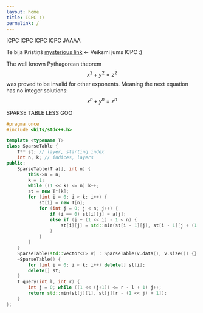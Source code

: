 ```yaml
---
layout: home
title: ICPC :)
permalink: /
---
```


ICPC ICPC ICPC ICPC JAAAA

Te bija Kristiņš
[mysterious link](https://youtu.be/dQw4w9WgXcQ?si=dFk5vydQHIC3cDFd) <- Veiksmi jums ICPC :)

The well known Pythagorean theorem $$ x^2 + y^2 = z^2 $$ was
proved to be invalid for other exponents.
Meaning the next equation has no integer solutions:
$$x^n + y^n = z^n$$

SPARSE TABLE LESS GOO

```c++
#pragma once
#include <bits/stdc++.h>

template <typename T>
class SparseTable {
    T** st; // layer, starting index
    int n, k; // indices, layers
public:
    SparseTable(T a[], int n) {
        this->n = n;
        k = 1;
        while ((1 << k) <= n) k++;
        st = new T*[k];
        for (int i = 0; i < k; i++) {
            st[i] = new T[n];
            for (int j = 0; j < n; j++) {
                if (i == 0) st[i][j] = a[j];
                else if (j + (1 << i) - 1 < n) {
                    st[i][j] = std::min(st[i - 1][j], st[i - 1][j + (1 << (i - 1))]);
                }
            }
        }
    }
    SparseTable(std::vector<T> v) : SparseTable(v.data(), v.size()) {}
    ~SparseTable() {
        for (int i = 0; i < k; i++) delete[] st[i];
        delete[] st;
    }
    T query(int l, int r) {
        int j = 0; while ((1 << (j+1)) <= r - l + 1) j++;
        return std::min(st[j][l], st[j][r - (1 << j) + 1]);
    }
};
```
